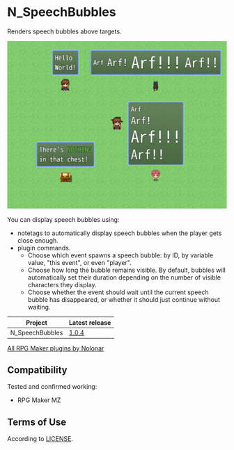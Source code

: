 # N_SpeechBubbles
Renders speech bubbles above targets.

![Screenshot TitleMap][screenshot]

You can display speech bubbles using:
- notetags to automatically display speech bubbles when the player gets close enough.
- plugin commands.
  - Choose which event spawns a speech bubble: by ID, by variable value, "this event", or even "player".
  - Choose how long the bubble remains visible. By default, bubbles will automatically set their duration depending on the number of visible characters they display.
  - Choose whether the event should wait until the current speech bubble has disappeared, or whether it should just continue without waiting.

| Project         | Latest release   |
| --------------- | ---------------- |
| N_SpeechBubbles | [1.0.4][release] |

[All RPG Maker plugins by Nolonar][hub]

## Compatibility
Tested and confirmed working:
- RPG Maker MZ

## Terms of Use
According to [LICENSE](LICENSE).

  [screenshot]: screenshot.png

  [hub]: https://github.com/Nolonar/RM_Plugins
  [release]: https://github.com/Nolonar/RM_Plugins-SpeechBubbles/releases/latest/download/N_SpeechBubbles.js
